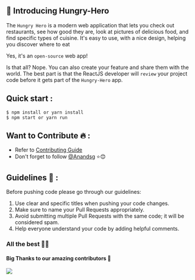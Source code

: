 ## 👋 Introducing Hungry-Hero

The `Hungry Hero` is a modern web application that lets you check out restaurants, see how good they are, look at pictures of delicious food, and find specific types of cuisine. It's easy to use, with a nice design, helping you discover where to eat

Yes, it's an `open-source` web app!

Is that all? Nope. You can also create your feature and share them with the world. The best part is that the ReactJS developer will `review` your project code before it gets part of the `Hungry-Hero` app.

## Quick start :

```
$ npm install or yarn install
$ npm start or yarn run
```

## Want to Contribute 🔥 :

- Refer to <a href="https://github.com/Anandsg/Hungry-hero/blob/master/CONTRIBUTING.md">Contributing Guide</a><br>
- Don't forget to follow [@Anandsg](https://github.com/Anandsg) ⭐😊

## Guidelines 🚦 :

Before pushing code please go through our guidelines:

1. Use clear and specific titles when pushing your code changes.
2. Make sure to name your Pull Requests appropriately.
3. Avoid submitting multiple Pull Requests with the same code; it will be considered spam.
4. Help everyone understand your code by adding helpful comments.

### All the best 🙌🏼

<!-- readme: contributors -start -->

#### Big Thanks to our amazing contributors 🚀

<a href="https://github.com/Anandsg/Hungry-hero/graphs/contributors">
 <img src="https://contrib.rocks/image?repo=Anandsg/Hungry-hero" />
</a>
